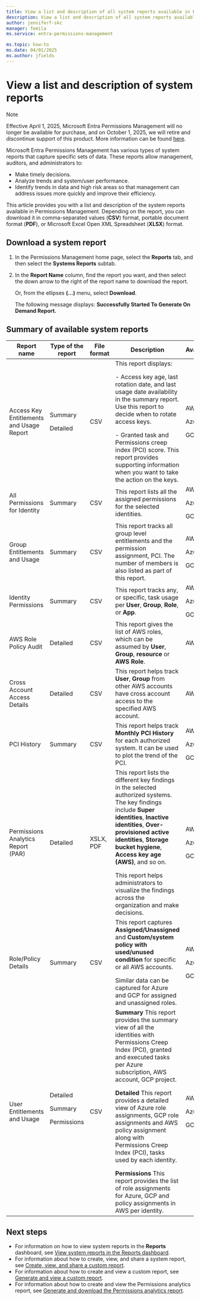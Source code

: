 ```yaml
---
title: View a list and description of all system reports available in Permissions Management reports
description: View a list and description of all system reports available in Permissions Management.
author: jenniferf-skc
manager: femila
ms.service: entra-permissions-management

ms.topic: how-to
ms.date: 04/01/2025
ms.author: jfields
---
```



# View a list and description of system reports

> [!NOTE]
> Effective April 1, 2025, Microsoft Entra Permissions Management will no longer be available for purchase, and on October 1, 2025, we will retire and discontinue support of this product. More information can be found [here](aka.ms/MEPMretire). 

Microsoft Entra Permissions Management has various types of system reports that capture specific sets of data. These reports allow management, auditors, and administrators to:

- Make timely decisions.
- Analyze trends and system/user performance.
- Identify trends in data and high risk areas so that management can address issues more quickly and improve their efficiency.

This article provides you with a list and description of the system reports available in Permissions Management. Depending on the report, you can download it in comma-separated values (**CSV**) format, portable document format (**PDF**), or Microsoft Excel Open XML Spreadsheet (**XLSX**) format.

## Download a system report

1. In the Permissions Management home page, select the **Reports** tab, and then select the **Systems Reports** subtab.
1. In the **Report Name** column, find the report you want, and then select the down arrow to the right of the report name to download the report.

    Or, from the ellipses **(...)** menu, select **Download**.

    The following message displays: **Successfully Started To Generate On Demand Report.**


## Summary of available system reports

| Report name                | Type of the report                | File format              | Description               | Availability                | Collated report?                 |
|----------------------------|-----------------------------------|--------------------------|---------------------------| ----------------------------|----------------------------------|
| Access Key Entitlements and Usage Report                | Summary </p>Detailed                | CSV                 | This report displays: </p> - Access key age, last rotation date, and last usage date availability in the summary report. Use this report to decide when to rotate access keys. </p> - Granted task and Permissions creep index (PCI) score. This report provides supporting information when you want to take the action on the keys.                | AWS</p>Azure</p>GCP                 | Yes      |
| All Permissions for Identity                 | Summary                 | CSV                | This report lists all the assigned permissions for the selected identities.                | AWS</p>Azure</p>GCP            | N/A      |
| Group Entitlements and Usage       | Summary                | CSV                | This report tracks all group level entitlements and the permission assignment, PCI. The number of members is also listed as part of this report.                 | AWS</p>Azure</p>GCP                 | Yes      |
| Identity Permissions                 | Summary                | CSV                 | This report tracks any, or specific, task usage per **User**, **Group**, **Role**, or **App**.                 | AWS</p>Azure</p>GCP                 | N/A      |
| AWS Role Policy Audit       | Detailed | CSV | This report gives the list of AWS roles, which can be assumed by **User**, **Group**, **resource** or **AWS Role**.                | AWS | N/A      |
| Cross Account Access Details| Detailed                 | CSV                 | This report helps track **User**, **Group** from other AWS accounts have cross account access to the specified AWS account.                | AWS                | N/A      |
| PCI History                 | Summary                 | CSV                 | This report helps track **Monthly PCI History** for each authorized system. It can be used to plot the trend of the PCI.                 | AWS</p>Azure</p>GCP                 | Yes      |
| Permissions Analytics Report (PAR)  |     Detailed                 | XSLX, PDF                 | This report lists the different key findings in the selected authorized systems. The key findings include **Super identities**, **Inactive identities**, **Over-provisioned active identities**, **Storage bucket hygiene**, **Access key age (AWS)**, and so on. </p>This report helps administrators to visualize the findings across the organization and make decisions.                    | AWS</p>Azure</p>GCP                | Yes for XSLX     |
| Role/Policy Details                 | Summary                 | CSV                | This report captures **Assigned/Unassigned** and **Custom/system policy with used/unused condition** for specific or all AWS accounts. </p>Similar data can be captured for Azure and GCP for assigned and unassigned roles.                | AWS</p>Azure</p>GCP                 | No      |
| User Entitlements and Usage     | Detailed <p>Summary <p> Permissions                | CSV                 | **Summary** This report provides the summary view of all the identities with Permissions Creep Index (PCI), granted and executed tasks per Azure subscription, AWS account, GCP project.     </p>**Detailed** This report provides a detailed view of Azure role assignments, GCP role assignments and AWS policy assignment along with Permissions Creep Index (PCI), tasks used by each identity. </p>**Permissions** This report provides the list of role assignments for Azure, GCP and policy assignments in AWS per identity.                 | AWS</p>Azure</p>GCP                | Yes      |


## Next steps

- For information on how to view system reports in the **Reports** dashboard, see [View system reports in the Reports dashboard](product-reports.md).
- For information about how to create, view, and share a system report, see [Create, view, and share a custom report](report-view-system-report.md).
- For information about how to create and view a custom report, see [Generate and view a custom report](report-create-custom-report.md).
- For information about how to create and view the Permissions analytics report, see [Generate and download the Permissions analytics report](product-permissions-analytics-reports.md).
